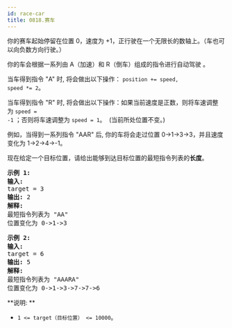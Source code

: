 ```yaml
---
id: race-car
title: 0818.赛车
---
```

你的赛车起始停留在位置 0，速度为 +1，正行驶在一个无限长的数轴上。（车也可以向负数方向行驶。）

你的车会根据一系列由 A（加速）和 R（倒车）组成的指令进行自动驾驶 。

当车得到指令 &#34;A&#34; 时, 将会做出以下操作： <code>position += speed, speed *= 2</code>。

当车得到指令 &#34;R&#34; 时, 将会做出以下操作：如果当前速度是正数，则将车速调整为 <code>speed = -1</code> ；否则将车速调整为 <code>speed = 1</code>。  (当前所处位置不变。)

例如，当得到一系列指令 &#34;AAR&#34; 后, 你的车将会走过位置 0-&gt;1-&gt;3-&gt;3，并且速度变化为 1-&gt;2-&gt;4-&gt;-1。

现在给定一个目标位置，请给出能够到达目标位置的最短指令列表的**长度**。


<pre><strong>示例 1:</strong><br/><strong>输入:</strong> <br/>target = 3<br/><strong>输出:</strong> 2<br/><strong>解释:</strong> <br/>最短指令列表为 &#34;AA&#34;<br/>位置变化为 0-&gt;1-&gt;3<br/></pre>


<pre><strong>示例 2:</strong><br/><strong>输入:</strong> <br/>target = 6<br/><strong>输出:</strong> 5<br/><strong>解释:</strong> <br/>最短指令列表为 &#34;AAARA&#34;<br/>位置变化为 0-&gt;1-&gt;3-&gt;7-&gt;7-&gt;6<br/></pre>

**说明: **


- <code>1 &lt;= target（目标位置） &lt;= 10000</code>。
